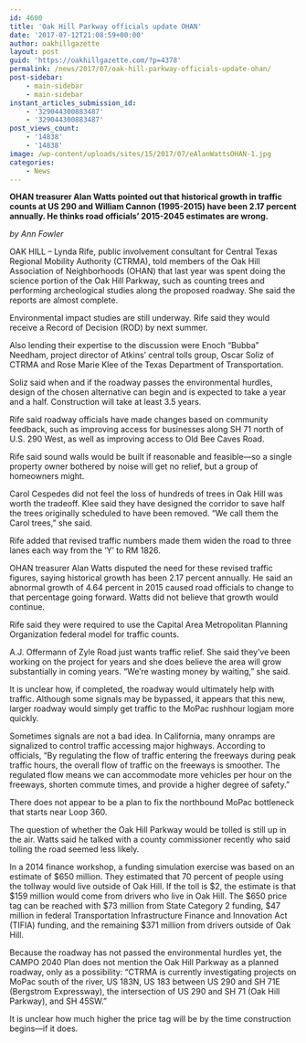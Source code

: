 ```yaml
---
id: 4600
title: 'Oak Hill Parkway officials update OHAN'
date: '2017-07-12T21:08:59+00:00'
author: oakhillgazette
layout: post
guid: 'https://oakhillgazette.com/?p=4378'
permalink: /news/2017/07/oak-hill-parkway-officials-update-ohan/
post-sidebar:
    - main-sidebar
    - main-sidebar
instant_articles_submission_id:
    - '329044300883487'
    - '329044300883487'
post_views_count:
    - '14838'
    - '14838'
image: /wp-content/uploads/sites/15/2017/07/eAlanWattsOHAN-1.jpg
categories:
    - News
---
```


**OHAN treasurer Alan Watts pointed out that historical growth in traffic counts at US 290 and William Cannon (1995-2015) have been 2.17 percent annually. He thinks road officials’ 2015-2045 estimates are wrong.**

*by Ann Fowler*

OAK HILL – Lynda Rife, public involvement consultant for Central Texas Regional Mobility Authority (CTRMA), told members of the Oak Hill Association of Neighborhoods (OHAN) that last year was spent doing the science portion of the Oak Hill Parkway, such as counting trees and performing archeological studies along the proposed roadway. She said the reports are almost complete.

Environmental impact studies are still underway. Rife said they would receive a Record of Decision (ROD) by next summer.

Also lending their expertise to the discussion were Enoch “Bubba” Needham, project director of Atkins’ central tolls group, Oscar Soliz of CTRMA and Rose Marie Klee of the Texas Department of Transportation.

Soliz said when and if the roadway passes the environmental hurdles, design of the chosen alternative can begin and is expected to take a year and a half. Construction will take at least 3.5 years.

Rife said roadway officials have made changes based on community feedback, such as improving access for businesses along SH 71 north of U.S. 290 West, as well as improving access to Old Bee Caves Road.

Rife said sound walls would be built if reasonable and feasible—so a single property owner bothered by noise will get no relief, but a group of homeowners might.

Carol Cespedes did not feel the loss of hundreds of trees in Oak Hill was worth the tradeoff. Klee said they have designed the corridor to save half the trees originally scheduled to have been removed. “We call them the Carol trees,” she said.

Rife added that revised traffic numbers made them widen the road to three lanes each way from the ‘Y’ to RM 1826.

OHAN treasurer Alan Watts disputed the need for these revised traffic figures, saying historical growth has been 2.17 percent annually. He said an abnormal growth of 4.64 percent in 2015 caused road officials to change to that percentage going forward. Watts did not believe that growth would continue.

Rife said they were required to use the Capital Area Metropolitan Planning Organization federal model for traffic counts.

A.J. Offermann of Zyle Road just wants traffic relief. She said they’ve been working on the project for years and she does believe the area will grow substantially in coming years. “We’re wasting money by waiting,” she said.

It is unclear how, if completed, the roadway would ultimately help with traffic. Although some signals may be bypassed, it appears that this new, larger roadway would simply get traffic to the MoPac rushhour logjam more quickly.

Sometimes signals are not a bad idea. In California, many onramps are signalized to control traffic accessing major highways. According to officials, “By regulating the flow of traffic entering the freeways during peak traffic hours, the overall flow of traffic on the freeways is smoother. The regulated flow means we can accommodate more vehicles per hour on the freeways, shorten commute times, and provide a higher degree of safety.”

There does not appear to be a plan to fix the northbound MoPac bottleneck that starts near Loop 360.

The question of whether the Oak Hill Parkway would be tolled is still up in the air. Watts said he talked with a county commissioner recently who said tolling the road seemed less likely.

In a 2014 finance workshop, a funding simulation exercise was based on an estimate of $650 million. They estimated that 70 percent of people using the tollway would live outside of Oak Hill. If the toll is $2, the estimate is that $159 million would come from drivers who live in Oak Hill. The $650 price tag can be reached with $73 million from State Category 2 funding, $47 million in federal Transportation Infrastructure Finance and Innovation Act (TIFIA) funding, and the remaining $371 million from drivers outside of Oak Hill.

Because the roadway has not passed the environmental hurdles yet, the CAMPO 2040 Plan does not mention the Oak Hill Parkway as a planned roadway, only as a possibility: “CTRMA is currently investigating projects on MoPac south of the river, US 183N, US 183 between US 290 and SH 71E (Bergstrom Expressway), the intersection of US 290 and SH 71 (Oak Hill Parkway), and SH 45SW.”

It is unclear how much higher the price tag will be by the time construction begins—if it does.